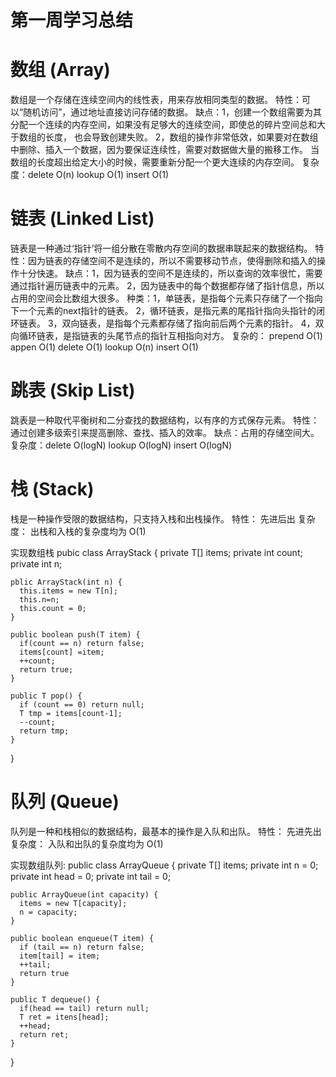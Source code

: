 # 第一周学习总结

# 数组 (Array)
  数组是一个存储在连续空间内的线性表，用来存放相同类型的数据。
  特性：可以“随机访问”，通过地址直接访问存储的数据。
  缺点：1，创建一个数组需要为其分配一个连续的内存空间，如果没有足够大的连续空间，即使总的碎片空间总和大于数组的长度，
          也会导致创建失败。
        2，数组的操作非常低效，如果要对在数组中删除、插入一个数据，因为要保证连续性，需要对数据做大量的搬移工作。
           当数组的长度超出给定大小的时候，需要重新分配一个更大连续的内存空间。
  复杂度：delete  O(n)
         lookup  O(1)
         insert  O(1)

# 链表 (Linked List)
  链表是一种通过‘指针’将一组分散在零散内存空间的数据串联起来的数据结构。
  特性：因为链表的存储空间不是连续的，所以不需要移动节点，使得删除和插入的操作十分快速。
  缺点：1，因为链表的空间不是连续的，所以查询的效率很忙，需要通过指针遍历链表中的元素。
        2，因为链表中的每个数据都存储了指针信息，所以占用的空间会比数组大很多。
  种类：1，单链表，是指每个元素只存储了一个指向下一个元素的next指针的链表。
        2，循环链表，是指元素的尾指针指向头指针的闭环链表。
        3，双向链表，是指每个元素都存储了指向前后两个元素的指针。
        4，双向循环链表，是指链表的头尾节点的指针互相指向对方。
  复杂的： prepend  O(1)
           appen   O(1)
           delete  O(1)
           lookup  O(n)
           insert  O(1)

# 跳表 (Skip List)
  跳表是一种取代平衡树和二分查找的数据结构，以有序的方式保存元素。
  特性：通过创建多级索引来提高删除、查找、插入的效率。
  缺点：占用的存储空间大。
  复杂度：delete  O(logN)
          lookup  O(logN)
          insert  O(logN)

# 栈 (Stack)
  栈是一种操作受限的数据结构，只支持入栈和出栈操作。
  特性： 先进后出
  复杂度： 出栈和入栈的复杂度均为 O(1)

  实现数组栈
  pubic class ArrayStack<T> {
    private T[] items;
    private int count;
    private int n;

    pblic ArrayStack(int n) {
      this.items = new T[n];
      this.n=n;
      this.count = 0;
    }

    public boolean push(T item) {
      if(count == n) return false;
      items[count] =item;
      ++count;
      return true;
    }

    public T pop() {
      if (count == 0) return null;
      T tmp = items[count-1];
      --count;
      return tmp;
    }
  }


# 队列 (Queue)
  队列是一种和栈相似的数据结构，最基本的操作是入队和出队。
  特性： 先进先出
  复杂度： 入队和出队的复杂度均为 O(1)

  实现数组队列:
  public class ArrayQueue<T> {
    private T[] items;
    private int n = 0;
    private int head = 0;
    private int tail = 0;

    public ArrayQueue(int capacity) {
      items = new T[capacity];
      n = capacity;
    }

    public boolean enqueue(T item) {
      if (tail == n) return false;
      item[tail] = item;
      ++tail;
      return true
    }

    public T dequeue() {
      if(head == tail) return null;
      T ret = itens[head];
      ++head;
      return ret;
    }
  }